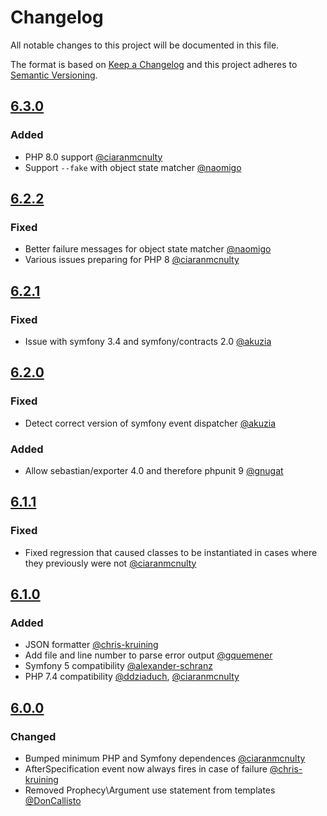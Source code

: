 # Changelog
All notable changes to this project will be documented in this file.

The format is based on [Keep a Changelog](http://keepachangelog.com/en/1.0.0/)
and this project adheres to [Semantic Versioning](http://semver.org/spec/v2.0.0.html).

## [6.3.0]
### Added
 - PHP 8.0 support [@ciaranmcnulty](https://github.com/ciaranmcnulty)
 - Support `--fake` with object state matcher [@naomigo](https://github.com/naomigo)

## [6.2.2]
### Fixed
 - Better failure messages for object state matcher [@naomigo](https://github.com/naomigo)
 - Various issues preparing for PHP 8 [@ciaranmcnulty](https://github.com/ciaranmcnulty)

## [6.2.1]
### Fixed
 - Issue with symfony 3.4 and symfony/contracts 2.0 [@akuzia](https://github.com/akuzia)

## [6.2.0]
### Fixed
 - Detect correct version of symfony event dispatcher [@akuzia](https://github.com/akuzia)

### Added
 - Allow sebastian/exporter 4.0 and therefore phpunit 9 [@gnugat](https://github.com/gnugat)

## [6.1.1]
### Fixed
 - Fixed regression that caused classes to be instantiated in cases where they previously were not [@ciaranmcnulty](https://github.com/ciaranmcnulty)

## [6.1.0]
### Added
 - JSON formatter [@chris-kruining](https://github.com/chris-kruining)
 - Add file and line number to parse error output [@gquemener](https://github.com/gquemener)
 - Symfony 5 compatibility [@alexander-schranz](https://github.com/alexander-schranz)
 - PHP 7.4 compatibility [@ddziaduch](https://github.com/ddziaduch), [@ciaranmcnulty](https://github.com/ciaranmcnulty)

## [6.0.0]
### Changed
 - Bumped minimum PHP and Symfony dependences [@ciaranmcnulty](https://github.com/ciaranmcnulty)
 - AfterSpecification event now always fires in case of failure [@chris-kruining](https://github.com/chris-kruining)
 - Removed Prophecy\Argument use statement from templates [@DonCallisto](https://github.com/DonCallisto)

[6.3.0]: https://github.com/phpspec/phpspec/compare/6.2.2...6.3.0
[6.2.2]: https://github.com/phpspec/phpspec/compare/6.2.1...6.2.2
[6.2.1]: https://github.com/phpspec/phpspec/compare/6.2.0...6.2.1
[6.2.0]: https://github.com/phpspec/phpspec/compare/6.1.1...6.2.0
[6.1.1]: https://github.com/phpspec/phpspec/compare/6.1.0...6.1.1
[6.1.0]: https://github.com/phpspec/phpspec/compare/6.0.0...6.1.0
[6.0.0]: https://github.com/phpspec/phpspec/compare/5.1.2...6.0.0

